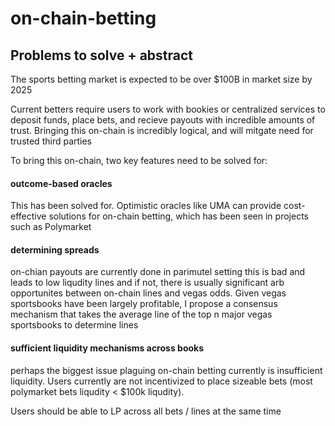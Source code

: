 # on-chain-betting

## Problems to solve + abstract

The sports betting market is expected to be over $100B in market size by 2025 

Current betters require users to work with bookies or centralized services to deposit
funds, place bets, and recieve payouts with incredible amounts of trust. Bringing this
on-chain is incredibly logical, and will mitgate need for trusted third parties

To bring this on-chain, two key features need to be solved for:

#### outcome-based oracles

This has been solved for. Optimistic oracles like UMA can provide cost-effective solutions
for on-chain betting, which has been seen in projects such as Polymarket 

#### determining spreads

on-chian payouts are currently done in parimutel setting this is bad and leads to low liqudity
lines and if not, there is usually significant arb opportunites between on-chain lines and vegas
odds. Given vegas sportsbooks have been largely profitable, I propose a consensus mechanism that takes
the average line of the top n major vegas sportsbooks to determine lines 
 
#### sufficient liquidity mechanisms across books

perhaps the biggest issue plaguing on-chain betting currently is insufficient liquidity.
Users currently are not incentivized to place sizeable bets (most polymarket bets
liqudity < $100k liqudity).

Users should be able to LP across all bets / lines at the same time



